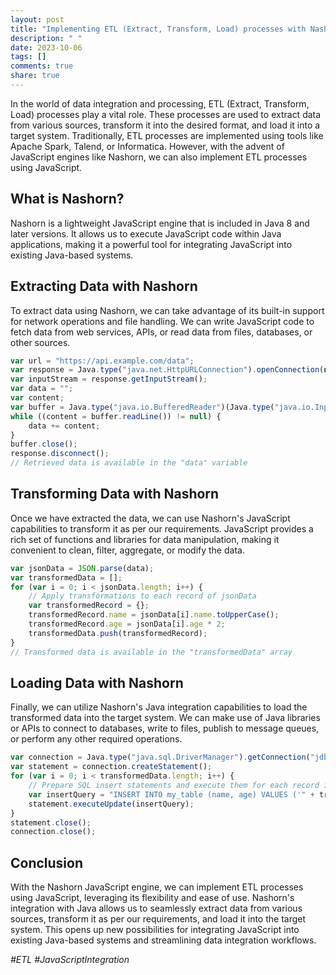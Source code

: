 ```yaml
---
layout: post
title: "Implementing ETL (Extract, Transform, Load) processes with Nashorn"
description: " "
date: 2023-10-06
tags: []
comments: true
share: true
---
```


In the world of data integration and processing, ETL (Extract, Transform, Load) processes play a vital role. These processes are used to extract data from various sources, transform it into the desired format, and load it into a target system. Traditionally, ETL processes are implemented using tools like Apache Spark, Talend, or Informatica. However, with the advent of JavaScript engines like Nashorn, we can also implement ETL processes using JavaScript.

## What is Nashorn?

Nashorn is a lightweight JavaScript engine that is included in Java 8 and later versions. It allows us to execute JavaScript code within Java applications, making it a powerful tool for integrating JavaScript into existing Java-based systems.

## Extracting Data with Nashorn

To extract data using Nashorn, we can take advantage of its built-in support for network operations and file handling. We can write JavaScript code to fetch data from web services, APIs, or read data from files, databases, or other sources.

```javascript
var url = "https://api.example.com/data";
var response = Java.type("java.net.HttpURLConnection").openConnection(new java.net.URL(url));
var inputStream = response.getInputStream();
var data = "";
var content;
var buffer = Java.type("java.io.BufferedReader")(Java.type("java.io.InputStreamReader")(inputStream));
while ((content = buffer.readLine()) != null) {
    data += content;
}
buffer.close();
response.disconnect();
// Retrieved data is available in the "data" variable
```

## Transforming Data with Nashorn

Once we have extracted the data, we can use Nashorn's JavaScript capabilities to transform it as per our requirements. JavaScript provides a rich set of functions and libraries for data manipulation, making it convenient to clean, filter, aggregate, or modify the data.

```javascript
var jsonData = JSON.parse(data);
var transformedData = [];
for (var i = 0; i < jsonData.length; i++) {
    // Apply transformations to each record of jsonData
    var transformedRecord = {};
    transformedRecord.name = jsonData[i].name.toUpperCase();
    transformedRecord.age = jsonData[i].age * 2;
    transformedData.push(transformedRecord);
}
// Transformed data is available in the "transformedData" array
```

## Loading Data with Nashorn

Finally, we can utilize Nashorn's Java integration capabilities to load the transformed data into the target system. We can make use of Java libraries or APIs to connect to databases, write to files, publish to message queues, or perform any other required operations.

```javascript
var connection = Java.type("java.sql.DriverManager").getConnection("jdbc:mysql://localhost/test","user","password");
var statement = connection.createStatement();
for (var i = 0; i < transformedData.length; i++) {
    // Prepare SQL insert statements and execute them for each record in transformedData
    var insertQuery = "INSERT INTO my_table (name, age) VALUES ('" + transformedData[i].name + "', " + transformedData[i].age + ")";
    statement.executeUpdate(insertQuery);
}
statement.close();
connection.close();
```

## Conclusion

With the Nashorn JavaScript engine, we can implement ETL processes using JavaScript, leveraging its flexibility and ease of use. Nashorn's integration with Java allows us to seamlessly extract data from various sources, transform it as per our requirements, and load it into the target system. This opens up new possibilities for integrating JavaScript into existing Java-based systems and streamlining data integration workflows.

*#ETL #JavaScriptIntegration*